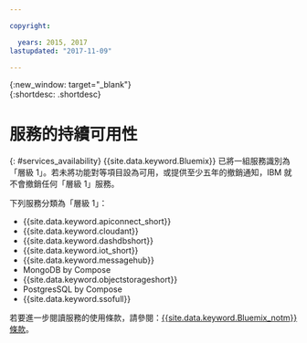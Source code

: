 ```yaml
---

copyright:

  years: 2015, 2017
lastupdated: "2017-11-09"

---
```


{:new_window: target="_blank"}  
{:shortdesc: .shortdesc}


# 服務的持續可用性
{: #services_availability}
{{site.data.keyword.Bluemix}} 已將一組服務識別為「層級 1」。若未將功能對等項目設為可用，或提供至少五年的撤銷通知，IBM 就不會撤銷任何「層級 1」服務。

下列服務分類為「層級 1」：
  * {{site.data.keyword.apiconnect_short}}
  * {{site.data.keyword.cloudant}}
  * {{site.data.keyword.dashdbshort}}
  * {{site.data.keyword.iot_short}}
  * {{site.data.keyword.messagehub}}
  * MongoDB by Compose
  * {{site.data.keyword.objectstorageshort}}
  * PostgresSQL by Compose
  * {{site.data.keyword.ssofull}}


若要進一步閱讀服務的使用條款，請參閱：[{{site.data.keyword.Bluemix_notm}} 條款](/docs/navigation/notices.html#terms)。
